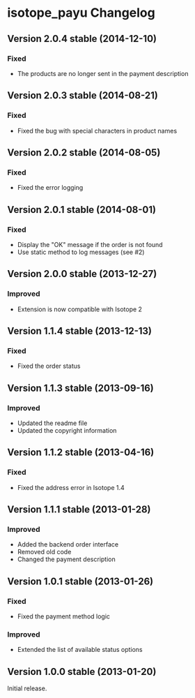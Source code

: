 isotope_payu Changelog
======================

Version 2.0.4 stable (2014-12-10)
---------------------------------

### Fixed
- The products are no longer sent in the payment description


Version 2.0.3 stable (2014-08-21)
---------------------------------

### Fixed
- Fixed the bug with special characters in product names


Version 2.0.2 stable (2014-08-05)
---------------------------------

### Fixed
- Fixed the error logging


Version 2.0.1 stable (2014-08-01)
---------------------------------

### Fixed
- Display the "OK" message if the order is not found
- Use static method to log messages (see #2)


Version 2.0.0 stable (2013-12-27)
---------------------------------

### Improved
- Extension is now compatible with Isotope 2


Version 1.1.4 stable (2013-12-13)
---------------------------------

### Fixed
- Fixed the order status


Version 1.1.3 stable (2013-09-16)
---------------------------------

### Improved
- Updated the readme file
- Updated the copyright information


Version 1.1.2 stable (2013-04-16)
---------------------------------

### Fixed
- Fixed the address error in Isotope 1.4


Version 1.1.1 stable (2013-01-28)
---------------------------------

### Improved
- Added the backend order interface
- Removed old code
- Changed the payment description


Version 1.0.1 stable (2013-01-26)
---------------------------------

### Fixed
- Fixed the payment method logic

### Improved
- Extended the list of available status options


Version 1.0.0 stable (2013-01-20)
---------------------------------

Initial release.